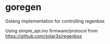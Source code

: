 goregen
=======

Golang implementation for controlling regenbox

Using simple_api.ino firmware/protocol from https://github.com/solar3s/regenbox

